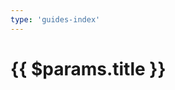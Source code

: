 ```yaml
---
type: 'guides-index'
---
```


<script setup>
import GuidesSection from '../.vitepress/components/guides/GuidesSection.vue'
</script>

<h1>{{ $params.title }}</h1>

<GuidesSection :section="$params" class="blocks" />

<style scoped>
.blocks {
  margin-top: 2em;
}
</style>